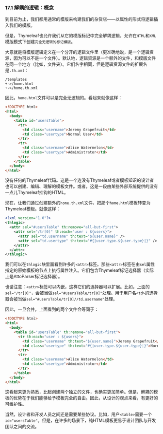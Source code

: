 ### 17.1 解耦的逻辑：概念

到目前为止，我们都用通常的模版来构建我们的杂货店——以属性的形式将逻辑插入我们的模版。

但是，Thymeleaf也允许我们从它的模版标记中完全解耦逻辑，允许在`HTML`和`XML`模版模式下创建`完全无逻辑的标记模版`。

大意就是将模版逻辑定义在一个分开的逻辑文件里（更准确地说，是一个逻辑资源，因为可以不是一个文件）。默认地，逻辑资源是一个额外的文件，和模版文件在同一个地方（比如，文件夹）。它们名字相同，但是逻辑资源文件的扩展名是`.th.xml`：
```
/templates
+->/home.html
+->/home.th.xml
```
因此，`home.html`文件可以是完全无逻辑的。看起来就像这样：
```html
<!DOCTYPE html>
<html>
  <body>
    <table id="usersTable">
      <tr>
        <td class="username">Jeremy Grapefruit</td>
        <td class="usertype">Normal User</td>
      </tr>
      <tr>
        <td class="username">Alice Watermelon</td>
        <td class="usertype">Administrator</td>
      </tr>
    </table>
  </body>
</html>
```
没有任何的Thymeleaf代码。这是一个连没有Thymeleaf或者模板知识的设计者也可以创建、编辑、理解的模板文件。或者，这是一段由某些外部系统提供的没有一点儿Thymeleaf挂钩的HTML。

现在，让我们通过创建额外的`home.th.xml`文件，把那个`home.html`模板转变为Thymeleaf模板。就像这样：
```xml
<?xml version="1.0"?>
<thlogic>
  <attr sel="#usersTable" th:remove="all-but-first">
    <attr sel="/tr[0]" th:each="user : ${users}">
      <attr sel="td.username" th:text="${user.name}" />
      <attr sel="td.usertype" th:text="#{|user.type.${user.type}|}" />
    </attr>
  </attr>
</thlogic>
```
我们可以在`thlogic`块里面看到许多的`<attr>`标签。那些`<attr>`标签在由`sel`属性指定的原始模板的节点上执行属性注入。它们包含Thymeleaf标记选择器（实际上是AttoParser标记选择器）。

也请注意：`<attr>`标签可以内嵌，这样它们的选择器可以扩展。比如，上面的`sel="/tr[0]"`，会被当做`sel="#usersTable/tr[0]"`处理。用于用户名`<td>`的选择器会被当做`sel="#usersTable/tr[0]//td.username"`处理。

因此，一旦合并，上面看到的两个文件会等同于：
```html
<!DOCTYPE html>
<html>
  <body>
    <table id="usersTable" th:remove="all-but-first">
      <tr th:each="user : ${users}">
        <td class="username" th:text="${user.name}">Jeremy Grapefruit</td>
        <td class="usertype" th:text="#{|user.type.${user.type}|}">Normal User</td>
      </tr>
      <tr>
        <td class="username">Alice Watermelon</td>
        <td class="usertype">Administrator</td>
      </tr>
    </table>
  </body>
</html>
```
这看起来更为熟悉，比起创建两个独立的文件，也确实更加简单。但是，解耦的模板的优势在于我们能够给予模板完全的自由。因此，从设计的观点来看，有更好的可维护性。

当然，设计者和开发人员之间还是需要某些协议。比如，用户`<table>`需要一个`id="usersTable"`。但是，在许多的场景下，纯HTML模板更易于设计团队与开发团队之间的交流。
